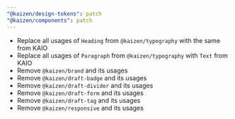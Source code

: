 ```yaml
---
"@kaizen/design-tokens": patch
"@kaizen/components": patch
---
```


- Replace all usages of `Heading` from `@kaizen/typography` with the same from KAIO
- Replace all usages of `Paragraph` from `@kaizen/typography` with `Text` from KAIO
- Remove `@kaizen/brand` and its usages
- Remove `@kaizen/draft-badge` and its usages
- Remove `@kaizen/draft-divider` and its usages
- Remove `@kaizen/draft-form` and its usages
- Remove `@kaizen/draft-tag` and its usages
- Remove `@kaizen/responsive` and its usages
